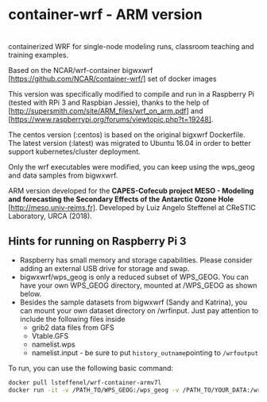 # container-wrf - ARM version
#
containerized WRF for single-node modeling runs, classroom teaching and training examples.

Based on the NCAR/wrf-container bigwxwrf [https://github.com/NCAR/container-wrf/] set of docker images

This version was specifically modified to compile and run in a Raspberry Pi (tested with RPi 3 and Raspbian Jessie), thanks to the help of [http://supersmith.com/site/ARM_files/wrf_on_arm.pdf] and [https://www.raspberrypi.org/forums/viewtopic.php?t=19248].

The centos version (:centos) is based on the original bigxwrf Dockerfile.
The latest version (:latest) was migrated to Ubuntu 16.04 in order to better support kubernetes/cluster deployment.

Only the wrf executables were modified, you can keep using the wps_geog and data samples from bigwxwrf.

ARM version developed for the **CAPES-Cofecub project MESO - Modeling and forecasting the Secondary Effects of the Antarctic Ozone Hole** [http://meso.univ-reims.fr]. Developed by Luiz Angelo Steffenel at CReSTIC Laboratory, URCA (2018).


## Hints for running on Raspberry Pi 3

* Raspberry has small memory and storage capabilities. Please consider adding an external USB drive for storage and swap.
* bigwxwrf/wps_geog is only a reduced subset of WPS_GEOG. You can have your own WPS_GEOG directory, mounted at /WPS_GEOG as shown below.
* Besides the sample datasets from bigwxwrf (Sandy and Katrina), you can mount your own dataset directory on /wrfinput. Just pay attention to include the following files inside
  * grib2 data files from GFS
  * Vtable.GFS
  * namelist.wps
  * namelist.input - be sure to put ``history_outname``pointing to ``/wrfoutput``
 
To run, you can use the following basic command:

```sh
docker pull lsteffenel/wrf-container-armv7l
docker run -it -v /PATH_TO/WPS_GEOG:/wps_geog -v /PATH_TO/YOUR_DATA:/wrfinput -v /PATH_TO/WRFOUTPUT:/wrfoutput wrf-container-armv7l /wrf/run-wrf
```
